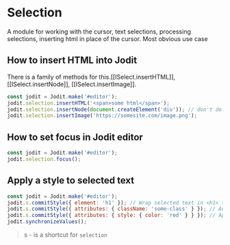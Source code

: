 # Selection

A module for working with the cursor, text selections, processing selections, inserting html in place of the cursor.
Most obvious use case

## How to insert HTML into Jodit

There is a family of methods for this.[[ISelect.insertHTML]], [[ISelect.insertNode]], [[ISelect.insertImage]].

```js
const jodit = Jodit.make('#editor');
jodit.selection.insertHTML('<span>some html</span>');
jodit.selection.insertNode(document.createElement('div')); // don't do that =) see [[core/create]]
jodit.selection.insertImage('https://somesite.com/image.png');
```

## How to set focus in Jodit editor

```js
const jodit = Jodit.make('#editor');
jodit.selection.focus();
```

## Apply a style to selected text

```js
const jodit = Jodit.make('#editor');
jodit.s.commitStyle({ element: 'h1' }); // Wrap selected text in <h1> tag
jodit.s.commitStyle({ attributes: { className: 'some-class' } }); // Add class to selected text
jodit.s.commitStyle({ attributes: { style: { color: 'red' } } }); // Apply style to selected text
jodit.synchronizeValues();
```

> s - is a shortcut for `selection`
